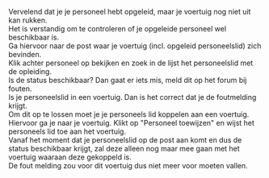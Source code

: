 Vervelend dat je je personeel hebt opgeleid, maar je voertuig nog niet uit kan rukken.<br/>
Het is verstandig om te controleren of je opgeleide personeel wel beschikbaar is.<br/>
Ga hiervoor naar de post waar je voertuig (incl. opgeleid personeelslid) zich bevinden.<br/>
Klik achter personeel op bekijken en zoek in de lijst het personeelslid met de opleiding.<br/>
Is de status beschikbaar? Dan gaat er iets mis, meld dit op het forum bij fouten.<br/>
Is je personeelslid in een voertuig. Dan is het correct dat je de foutmelding krijgt.<br/>
Om dit op te lossen moet je je personeels lid koppelen aan een voertuig.<br/>
Hiervoor ga je naar je voertuig. Klikt op "Personeel toewijzen" en wijst het personeels lid toe
aan het voertuig. <br/>
Vanaf het moment dat je personeelslid op de post aan komt en dus de status beschikbaar 
krijgt, zal deze alleen nog maar mee gaan met het voertuig waaraan deze gekoppeld is. <br/>
De fout melding zou voor dit voertuig dus niet meer voor moeten vallen.<br/>
